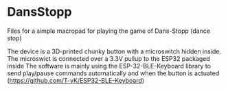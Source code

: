 # DansStopp
Files for a simple macropad for playing the game of Dans-Stopp (dance stop)

The device is a 3D-printed chunky button with a microswitch hidden inside. The microswict is connected over a 3.3V pullup to the ESP32 packaged inside
The software is mainly using the ESP-32-BLE-Keyboard library to send play/pause commands automatically and when the button is actuated (https://github.com/T-vK/ESP32-BLE-Keyboard)

